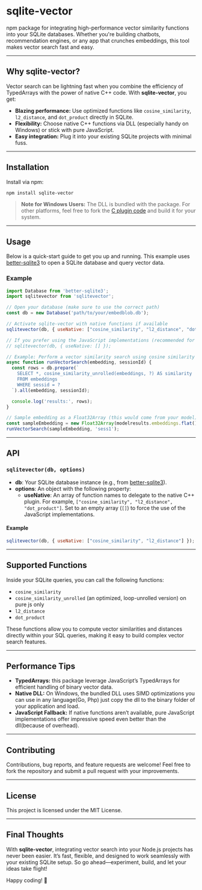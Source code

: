 # sqlite-vector

npm package for integrating high-performance vector similarity functions into your SQLite databases. Whether you're building chatbots, recommendation engines, or any app that crunches embeddings, this tool makes vector search fast and easy.

---

## Why sqlite-vector?

Vector search can be lightning fast when you combine the efficiency of TypedArrays with the power of native C++ code. With **sqlite-vector**, you get:

- **Blazing performance:** Use optimized functions like `cosine_similarity`, `l2_distance`, and `dot_product` directly in SQLite.
- **Flexibility:** Choose native C++ functions via DLL (especially handy on Windows) or stick with pure JavaScript.
- **Easy integration:** Plug it into your existing SQLite projects with minimal fuss.

---

## Installation

Install via npm:

```bash
npm install sqlite-vector
```

> **Note for Windows Users:** The DLL is bundled with the package. For other platforms, feel free to fork the [C plugin code]() and build it for your system.

---

## Usage

Below is a quick-start guide to get you up and running. This example uses [better-sqlite3](https://www.npmjs.com/package/better-sqlite3) to open a SQLite database and query vector data.

### Example

```js
import Database from 'better-sqlite3';
import sqlitevector from 'sqlitevector';

// Open your database (make sure to use the correct path)
const db = new Database('path/to/your/embedblob.db');

// Activate sqlite-vector with native functions if available
sqlitevector(db, { useNative: ["cosine_similarity", "l2_distance", "dot_product"] });

// If you prefer using the JavaScript implementations (recommended for development/testing):
// sqlitevector(db, { useNative: [] });

// Example: Perform a vector similarity search using cosine similarity
async function runVectorSearch(embedding, sessionId) {
  const rows = db.prepare(`
    SELECT *, cosine_similarity_unrolled(embeddings, ?) AS similarity
    FROM embeddings
    WHERE sessid = ?
  `).all(embedding, sessionId);

  console.log('results:', rows);
}

// Sample embedding as a Float32Array (this would come from your model)
const sampleEmbedding = new Float32Array(modelresults.embeddings.flat()); // expect a 1d typedarray
runVectorSearch(sampleEmbedding, 'sess1');
```

---

## API

### `sqlitevector(db, options)`

- **db**: Your SQLite database instance (e.g., from [better-sqlite3](https://www.npmjs.com/package/better-sqlite3)).
- **options**: An object with the following property:
  - **useNative**: An array of function names to delegate to the native C++ plugin. For example, `["cosine_similarity", "l2_distance", "dot_product"]`. Set to an empty array (`[]`) to force the use of the JavaScript implementations.

#### Example

```js
sqlitevector(db, { useNative: ["cosine_similarity", "l2_distance"] });
```

---

## Supported Functions

Inside your SQLite queries, you can call the following functions:

- `cosine_similarity`
- `cosine_similarity_unrolled` (an optimized, loop-unrolled version) on pure js only
- `l2_distance`
- `dot_product`

These functions allow you to compute vector similarities and distances directly within your SQL queries, making it easy to build complex vector search features.

---

## Performance Tips

- **TypedArrays:** this package leverage JavaScript’s TypedArrays for efficient handling of binary vector data.
- **Native DLL:** On Windows, the bundled DLL uses SIMD optimizations you can use in any language(Go, Php) just copy the dll to the binary folder of your application and load.
- **JavaScript Fallback:** If native functions aren’t available, pure JavaScript implementations offer impressive speed even better than the dll(because of overhead).

---

## Contributing

Contributions, bug reports, and feature requests are welcome! Feel free to fork the repository and submit a pull request with your improvements.

---

## License

This project is licensed under the MIT License.

---

## Final Thoughts

With **sqlite-vector**, integrating vector search into your Node.js projects has never been easier. It’s fast, flexible, and designed to work seamlessly with your existing SQLite setup. So go ahead—experiment, build, and let your ideas take flight!

Happy coding! 🚀
